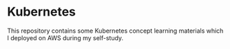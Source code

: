 # Kubernetes
This repository contains some Kubernetes concept learning materials which I deployed on AWS during my self-study.